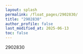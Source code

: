 ```yaml
---
layout: splash
permalink: /float_pages/2902830/
title: "2902830"
author_profile: false
last_modified_at: 2025-06-13
toc: false
---
```

 
2902830
